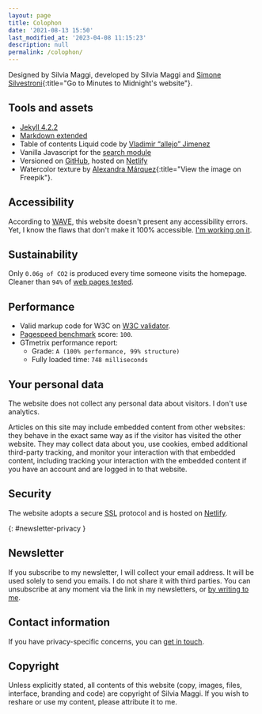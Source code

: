 ```yaml
---
layout: page
title: Colophon
date: '2021-08-13 15:50'
last_modified_at: '2023-04-08 11:15:23'
description: null
permalink: /colophon/
---
```

Designed by Silvia Maggi, developed by Silvia Maggi and [Simone Silvestroni](https://minutestomidnight.co.uk){:title="Go to Minutes to Midnight's website"}.

## Tools and assets

- [Jekyll 4.2.2](https://jekyllrb.com/ "Go to the Jekyll website")
- [Markdown extended](https://www.markdownguide.org/getting-started/ "Read about Markdown")
- Table of contents Liquid code by [Vladimir “allejo” Jimenez](https://github.com/allejo/jekyll-toc)
- Vanilla Javascript for the [search module](https://github.com/daviddarnes/jekyll-search-js "Check out the search module by David Darnes")
- Versioned on [GitHub](https://github.com), hosted on [Netlify](https://www.netlify.com/)
- Watercolor texture by [Alexandra M&aacute;rquez](https://www.freepik.com/vectors/background/){:title="View the image on Freepik"}.

## Accessibility

According to [WAVE](https://wave.webaim.org/report#/https://silviamaggidesign.com/), this website doesn't present any accessibility errors. Yet, I know the flaws that don't make it 100% accessible. [I'm working on it](https://silviamaggidesign.com/accessibility/making-website-accessible-1/ "read about the changes I'm making").

## Sustainability

Only <code>0.06g of CO2</code> is produced every time someone visits the homepage. Cleaner than <code>94%</code> of <a href="https://www.websitecarbon.com/website/silviamaggidesign-com/" title="Visit Website carbon">web pages tested</a>.

## Performance

- Valid markup code for W3C on [W3C validator](https://validator.w3.org/nu/?doc=https%3A%2F%2Fsilviamaggidesign.com%2F).
- [Pagespeed benchmark](https://developers.google.com/speed/pagespeed/insights/?url=silviamaggidesign.com) score: `100`.
- GTmetrix performance report:
  - Grade: `A (100% performance, 99% structure)`
  - Fully loaded time: `748 milliseconds`
  
## Your personal data

The website does not collect any personal data about visitors. I don't use analytics.

Articles on this site may include embedded content from other websites: they behave in the exact same way as if the visitor has visited the other website. They may collect data about you, use cookies, embed additional third-party tracking, and monitor your interaction with that embedded content, including tracking your interaction with the embedded content if you have an account and are logged in to that website.

## Security

The website adopts a secure <abbr title="Secure Sockets Layer">SSL</abbr> protocol and is hosted on [Netlify](https://www.netlify.com/).

{: #newsletter-privacy }
## Newsletter

If you subscribe to my newsletter, I will collect your email address. It will be used solely to send you emails. I do not share it with third parties. You can unsubscribe at any moment via the link in my newsletters, or <a href="mailto:contacts@silviamaggidesign.com" title="Email me">by writing to me</a>.

## Contact information

If you have privacy-specific concerns, you can [get in touch](/contact/).

## Copyright

Unless explicitly stated, all contents of this website (copy, images, files, interface, branding and code) are copyright of Silvia Maggi. If you wish to reshare or use my content, please attribute it to me.